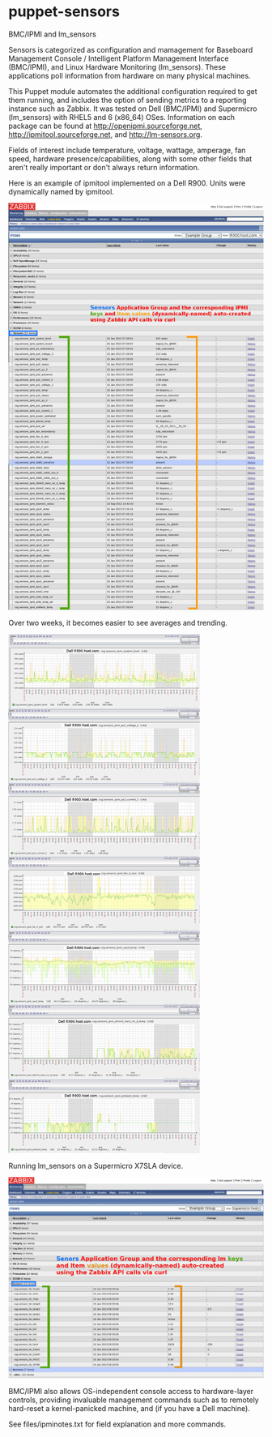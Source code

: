puppet-sensors
==============

BMC/IPMI and lm_sensors

Sensors is categorized as configuration and mamagement for Baseboard Management Console / Intelligent Platform Management Interface (BMC/IPMI), and Linux Hardware Monitoring (lm_sensors). These applications poll information from hardware on many physical machines. 

This Puppet module automates the additional configuration required to get them running, and includes the option of sending metrics to a reporting instance such as Zabbix. It was tested on Dell (BMC/IPMI) and Supermicro (lm_sensors) with RHEL5 and 6 (x86_64) OSes. Information on each package can be found at http://openipmi.sourceforge.net, http://ipmitool.sourceforge.net, and http://lm-sensors.org.

Fields of interest include temperature, voltage, wattage, amperage, fan speed, hardware presence/capabilities, 
along with some other fields that aren't really important or don't always return information.

Here is an example of ipmitool implemented on a Dell R900. Units were dynamically named by ipmitool.

![IPMItool on a Dell R900](http://github.com/mbillings/puppet-sensors/blob/master/pics/ipmi_zabbix_r900.jpg "IPMItool on a Dell R900")

Over two weeks, it becomes easier to see averages and trending.

![IPMItool over 2 weeks on a Dell R900](http://github.com/mbillings/puppet-sensors/blob/master/pics/ipmi_zabbix2weekgraphs_r900.jpg "Values for IPMItool over 2 weeks")

Running lm_sensors on a Supermicro X7SLA device.

![lm_sensors on a Supermicro device](http://github.com/mbillings/puppet-sensors/blob/master/pics/lm_zabbix_supermicro.jpg "lm_sensors on a Supermicro box")

BMC/IPMI also allows OS-independent console access to hardware-layer controls, providing invaluable management 
commands such as <power reset> to remotely hard-reset a kernel-panicked machine, and 
<delloem powermonitor powerconsumptionhistory> (if you have a Dell machine).

See files/ipminotes.txt for field explanation and more commands.
